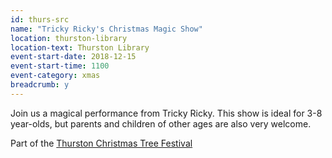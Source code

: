 ```yaml
---
id: thurs-src
name: "Tricky Ricky's Christmas Magic Show"
location: thurston-library
location-text: Thurston Library
event-start-date: 2018-12-15
event-start-time: 1100
event-category: xmas
breadcrumb: y
---
```


Join us a magical performance from Tricky Ricky. This show is ideal for 3-8 year-olds, but parents and children of other ages are also very welcome.

Part of the [Thurston Christmas Tree Festival](/events/thurston-2018-12-15-xmas-tree/)
